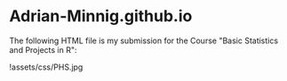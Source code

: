 # Adrian-Minnig.github.io

The following HTML file is my submission for the Course "Basic Statistics and Projects in R":

!assets/css/PHS.jpg
